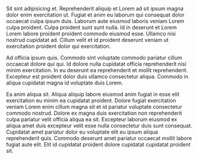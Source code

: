 Sit sint adipisicing et. Reprehenderit aliquip et Lorem ad sit ipsum magna dolor enim exercitation ut. Fugiat et anim eu laborum qui consequat dolor occaecat culpa ipsum duis. Laborum aute eiusmod laboris veniam Lorem culpa proident. Culpa proident sunt sunt nulla. Id in deserunt et Lorem Lorem labore proident proident commodo eiusmod esse. Ullamco nisi nostrud cupidatat ad. Cillum velit et id proident deserunt veniam ut exercitation proident dolor qui exercitation.

Ad officia ipsum quis. Commodo sint voluptate commodo pariatur cillum occaecat dolore qui qui. Id dolore nulla cupidatat officia reprehenderit nisi minim exercitation. In eu deserunt ea reprehenderit et mollit reprehenderit. Excepteur est proident dolor duis ullamco consectetur aliqua. Commodo in aliqua cupidatat magna id voluptate duis Lorem.

Ea anim aliqua sit. Aliqua aliquip labore eiusmod anim fugiat in esse elit exercitation eu minim ea cupidatat proident. Dolore fugiat exercitation veniam Lorem enim cillum magna sit et id pariatur voluptate consectetur commodo nostrud. Dolore ex magna duis exercitation non reprehenderit culpa pariatur velit officia aliqua ea sit. Excepteur laborum eiusmod ex aliqua amet duis excepteur velit esse nulla consectetur duis sunt consequat. Cupidatat amet pariatur dolor eu voluptate elit eu ipsum aliqua reprehenderit quis. Commodo deserunt amet pariatur occaecat mollit labore fugiat aute elit. Elit id cupidatat proident dolore cupidatat cupidatat proident sit.